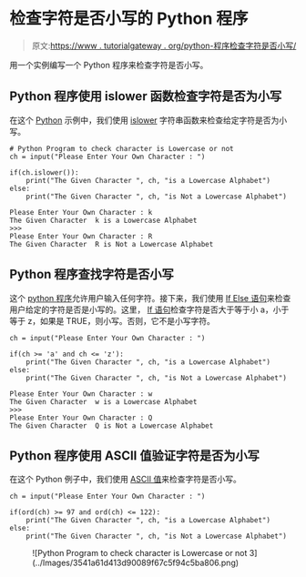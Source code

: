 # 检查字符是否小写的 Python 程序

> 原文:[https://www . tutorialgateway . org/python-程序检查字符是否小写/](https://www.tutorialgateway.org/python-program-to-check-character-is-lowercase-or-not/)

用一个实例编写一个 Python 程序来检查字符是否小写。

## Python 程序使用 islower 函数检查字符是否为小写

在这个 [Python](https://www.tutorialgateway.org/python-tutorial/) 示例中，我们使用 [islower](https://www.tutorialgateway.org/python-islower/) 字符串函数来检查给定字符是否为小写。

```
# Python Program to check character is Lowercase or not
ch = input("Please Enter Your Own Character : ")

if(ch.islower()):
    print("The Given Character ", ch, "is a Lowercase Alphabet")
else:
    print("The Given Character ", ch, "is Not a Lowercase Alphabet")
```

```
Please Enter Your Own Character : k
The Given Character  k is a Lowercase Alphabet
>>> 
Please Enter Your Own Character : R
The Given Character  R is Not a Lowercase Alphabet
```

## Python 程序查找字符是否小写

这个 [python 程序](https://www.tutorialgateway.org/python-programming-examples/)允许用户输入任何字符。接下来，我们使用 [If Else 语句](https://www.tutorialgateway.org/python-if-else/)来检查用户给定的字符是否是小写的。这里， [If 语句](https://www.tutorialgateway.org/python-if-statement/)检查字符是否大于等于小 a，小于等于 z，如果是 TRUE，则小写。否则，它不是小写字符。

```
ch = input("Please Enter Your Own Character : ")

if(ch >= 'a' and ch <= 'z'):
    print("The Given Character ", ch, "is a Lowercase Alphabet")
else:
    print("The Given Character ", ch, "is Not a Lowercase Alphabet")
```

```
Please Enter Your Own Character : w
The Given Character  w is a Lowercase Alphabet
>>> 
Please Enter Your Own Character : Q
The Given Character  Q is Not a Lowercase Alphabet
```

## Python 程序使用 ASCII 值验证字符是否为小写

在这个 Python 例子中，我们使用 [ASCII 值](https://www.tutorialgateway.org/ascii-table/)来检查字符是否小写。

```
ch = input("Please Enter Your Own Character : ")

if(ord(ch) >= 97 and ord(ch) <= 122):
    print("The Given Character ", ch, "is a Lowercase Alphabet")
else:
    print("The Given Character ", ch, "is Not a Lowercase Alphabet")
```

<figure class="wp-block-image">![Python Program to check character is Lowercase or not 3](../Images/3541a61d413d90089f67c5f94c5ba806.png)</figure>